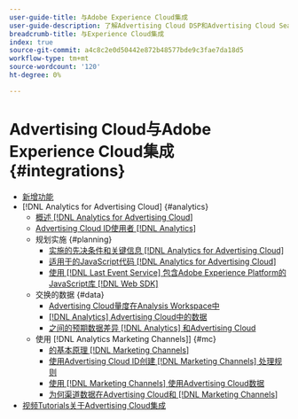 ```yaml
---
user-guide-title: 与Adobe Experience Cloud集成
user-guide-description: 了解Advertising Cloud DSP和Advertising Cloud Search与其他Adobe Experience Cloud产品和服务的集成。
breadcrumb-title: 与Experience Cloud集成
index: true
source-git-commit: a4c8c2e0d50442e872b48577bde9c3fae7da18d5
workflow-type: tm+mt
source-wordcount: '120'
ht-degree: 0%

---
```



# Advertising Cloud与Adobe Experience Cloud集成 {#integrations}
<!--  and Adobe Experience Platform -->

+ [新增功能](/help/integrations/home.md)
+ [!DNL Analytics for Advertising Cloud] {#analytics}
   + [概述 [!DNL Analytics for Advertising Cloud]](/help/integrations/analytics/overview.md)
   + [Advertising Cloud ID使用者 [!DNL Analytics]](/help/integrations/analytics/ids.md)
   + 规划实施 {#planning}
      + [实施的先决条件和关键信息 [!DNL Analytics for Advertising Cloud]](/help/integrations/analytics/prerequisites.md)
      + [适用于的JavaScript代码 [!DNL Analytics for Advertising Cloud]](/help/integrations/analytics/javascript.md)
      + [使用 [!DNL Last Event Service] 包含Adobe Experience Platform的JavaScript库 [!DNL Web SDK]](/help/integrations/analytics/web-sdk.md)
   + 交换的数据 {#data}
      + [Advertising Cloud量度在Analysis Workspace中](/help/integrations/analytics/advertising-cloud-metrics-in-analytics.md)
      + [[!DNL Analytics] Advertising Cloud中的数据](/help/integrations/analytics/analytics-data-in-advertising-cloud.md)
      + [之间的预期数据差异 [!DNL Analytics] 和Advertising Cloud](/help/integrations/analytics/data-variances.md)
   + 使用 [!DNL Analytics Marketing Channels]] {#mc}
      + [的基本原理 [!DNL Marketing Channels]](/help/integrations/analytics/marketing-channels/mc-overview.md)
      + [使用Advertising Cloud ID创建 [!DNL Marketing Channels] 处理规则](/help/integrations/analytics/marketing-channels/mc-ids.md)
      + [使用 [!DNL Marketing Channels] 使用Advertising Cloud数据](/help/integrations/analytics/marketing-channels/mc-ac-data.md)
      + [为何渠道数据在Advertising Cloud和 [!DNL Marketing Channels]](/help/integrations/analytics/marketing-channels/mc-data-variances.md)
+ [视频Tutorials关于Advertising Cloud集成](https://experienceleague.adobe.com/docs/advertising-cloud-learn/tutorials/overview.html)<!-- rename if the tutorials TOC structure changes -->
